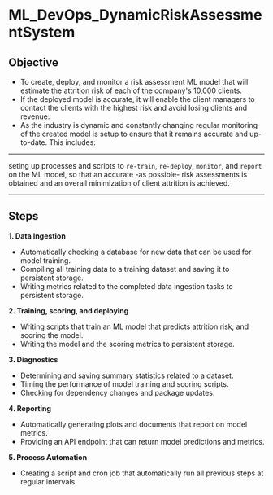 # ML_DevOps_DynamicRiskAssessmentSystem

## Objective

- To create, deploy, and monitor a risk assessment ML model that will estimate the attrition risk of each of the company's 10,000 clients. 
- If the deployed model is accurate, it will enable the client managers to contact the clients with the highest risk and avoid losing clients and revenue.
- As the industry is dynamic and constantly changing regular monitoring of the created model is setup to ensure that it remains accurate and up-to-date. This includes:
---
seting up processes and scripts to `re-train`, `re-deploy`, `monitor`, and `report` on the ML model, so that an accurate -as possible- risk assessments is obtained and an overall minimization of client attrition is achieved. 

---
## Steps

**1. Data Ingestion**

- Automatically checking a database for new data that can be used for model training.
- Compiling all training data to a training dataset and saving it to persistent storage. 
- Writing metrics related to the completed data ingestion tasks to persistent storage.

**2. Training, scoring, and deploying**

- Writing scripts that train an ML model that predicts attrition risk, and scoring the model. 
- Writing the model and the scoring metrics to persistent storage.

**3. Diagnostics**

- Determining and saving summary statistics related to a dataset. 
- Timing the performance of model training and scoring scripts. 
- Checking for dependency changes and package updates.

**4. Reporting**

- Automatically generating plots and documents that report on model metrics. 
- Providing an API endpoint that can return model predictions and metrics.

**5. Process Automation**

- Creating a script and cron job that automatically run all previous steps at regular intervals.
